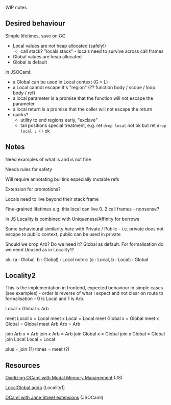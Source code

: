 WIP notes

## Desired behaviour

Simple lifetimes, save on GC

- Local values are not heap allocated (safely!)
  - call stack? "locals stack" - locals need to survive across call frames
- Global values are heap allocated
- Global is default

In JSOCaml:

- a Global can be used in Local context (G < L)
- a Local cannot escape it's "region" (?? function body / scope / loop body / ref)
- a local parameter is a promise that the function will not escape the parameter
- a local return is a promise that the caller will not escape the return
- quirks?
  - utility to end regions early, "exclave"
  - tail positions special treatment, e.g. ret `drop local` not ok but ret `drop local ; ()` ok

## Notes

Need examples of what is and is not fine

Needs rules for safety

Will require annotating builtins especially mutable refs

Extension for promotions?

Locals need to live beyond their stack frame

Fine-grained lifetimes e.g. this local can live 0..2 call frames - nonsense?

In JS Locality is combined with Uniqueness/Affinity for borrows

Some behavioural similarity here with Private / Public - i.e. private does not escape to public context, public can be used in private

Should we drop Arb? Do we need it? Global as default. For formalisation do we need Unused as in Locality1?

ok:    (a : Global, b : Global) : Local
notok: (a : Local, b : Local) : Global

## Locality2

This is the implementation in frontend, expected behaviour in simple cases (see examples) - order is reverse of what I expect and not clear on route to formalisation - 0 is Local and 1 is Arb.

Local < Global < Arb

meet Local x = Local
meet x Local = Local
meet Global x = Global
meet x Global = Global
meet Arb Arb = Arb

join Arb x = Arb
join x Arb = Arb
join Global x = Global
join x Global = Global
join Local Local = Local

plus = join (?)
times = meet (?)

## Resources

[Oxidizing OCaml with Modal Memory Management](https://dl.acm.org/doi/pdf/10.1145/3674642) (JS)

[LocalGlobal.agda](https://github.com/granule-project/security-coeffects-mechanization/blob/4c0ae9ed41da2ede42e02f7baaa1cbfef78d9814/LocalGlobal.agda) (Locality1)

[OCaml with Jane Street extensions](https://github.com/janestreet/opam-repository/tree/with-extensions) (JSOCaml)
